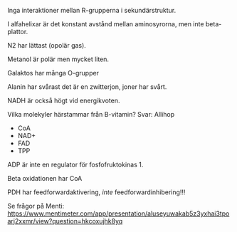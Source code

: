Inga interaktioner mellan R-grupperna i sekundärstruktur.

I alfahelixar är det konstant avstånd mellan aminosyrorna, men inte beta-plattor.


N2 har lättast (opolär gas).

Metanol är polär men mycket liten.

Galaktos har många O-grupper

Alanin har svårast det är en zwitterjon, joner har svårt.



NADH är också högt vid energikvoten.


Vilka molekyler härstammar från B-vitamin? Svar: Allihop
- CoA
- NAD+
- FAD
- TPP



ADP är inte en regulator för fosfofruktokinas 1.


Beta oxidationen har CoA



PDH har feedforwardaktivering, *inte* feedforwardinhibering!!!


Se frågor på Menti:
https://www.mentimeter.com/app/presentation/aluseyuwakab5z3yxhai3tpoarj2xxmr/view?question=hkcoxujhk8yq